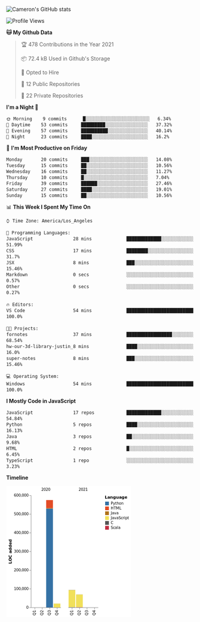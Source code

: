 ![Cameron's GitHub stats](https://github-readme-stats.vercel.app/api?username=gouldcs&show_icons=true&theme=great-gatsby&show_icons=true&count_private=true)


<!--START_SECTION:waka-->
![Profile Views](http://img.shields.io/badge/Profile%20Views-2-blue)

**🐱 My Github Data** 

> 🏆 478 Contributions in the Year 2021
 > 
> 📦 72.4 kB Used in Github's Storage 
 > 
> 💼 Opted to Hire
 > 
> 📜 12 Public Repositories 
 > 
> 🔑 22 Private Repositories  
 > 
**I'm a Night 🦉** 

```text
🌞 Morning    9 commits      █░░░░░░░░░░░░░░░░░░░░░░░░   6.34% 
🌆 Daytime    53 commits     █████████░░░░░░░░░░░░░░░░   37.32% 
🌃 Evening    57 commits     ██████████░░░░░░░░░░░░░░░   40.14% 
🌙 Night      23 commits     ████░░░░░░░░░░░░░░░░░░░░░   16.2%

```
📅 **I'm Most Productive on Friday** 

```text
Monday       20 commits     ███░░░░░░░░░░░░░░░░░░░░░░   14.08% 
Tuesday      15 commits     ██░░░░░░░░░░░░░░░░░░░░░░░   10.56% 
Wednesday    16 commits     ██░░░░░░░░░░░░░░░░░░░░░░░   11.27% 
Thursday     10 commits     █░░░░░░░░░░░░░░░░░░░░░░░░   7.04% 
Friday       39 commits     ██████░░░░░░░░░░░░░░░░░░░   27.46% 
Saturday     27 commits     ████░░░░░░░░░░░░░░░░░░░░░   19.01% 
Sunday       15 commits     ██░░░░░░░░░░░░░░░░░░░░░░░   10.56%

```


📊 **This Week I Spent My Time On** 

```text
⌚︎ Time Zone: America/Los_Angeles

💬 Programming Languages: 
JavaScript               28 mins             █████████████░░░░░░░░░░░░   51.99% 
CSS                      17 mins             ████████░░░░░░░░░░░░░░░░░   31.7% 
JSX                      8 mins              ███░░░░░░░░░░░░░░░░░░░░░░   15.46% 
Markdown                 0 secs              ░░░░░░░░░░░░░░░░░░░░░░░░░   0.57% 
Other                    0 secs              ░░░░░░░░░░░░░░░░░░░░░░░░░   0.27%

🔥 Editors: 
VS Code                  54 mins             █████████████████████████   100.0%

🐱‍💻 Projects: 
fornotes                 37 mins             █████████████████░░░░░░░░   68.54% 
hw-our-3d-library-justin_8 mins              ████░░░░░░░░░░░░░░░░░░░░░   16.0% 
super-notes              8 mins              ███░░░░░░░░░░░░░░░░░░░░░░   15.46%

💻 Operating System: 
Windows                  54 mins             █████████████████████████   100.0%

```

**I Mostly Code in JavaScript** 

```text
JavaScript               17 repos            █████████████░░░░░░░░░░░░   54.84% 
Python                   5 repos             ████░░░░░░░░░░░░░░░░░░░░░   16.13% 
Java                     3 repos             ██░░░░░░░░░░░░░░░░░░░░░░░   9.68% 
HTML                     2 repos             █░░░░░░░░░░░░░░░░░░░░░░░░   6.45% 
TypeScript               1 repo              ░░░░░░░░░░░░░░░░░░░░░░░░░   3.23%

```


**Timeline**

![Chart not found](https://raw.githubusercontent.com/gouldcs/gouldcs/main/charts/bar_graph.png) 


<!--END_SECTION:waka-->

<!--
**gouldcs/gouldcs** is a ✨ _special_ ✨ repository because its `README.md` (this file) appears on your GitHub profile.

Here are some ideas to get you started:

- 🔭 I’m currently working on ...
- 🌱 I’m currently learning ...
- 👯 I’m looking to collaborate on ...
- 🤔 I’m looking for help with ...
- 💬 Ask me about ...
- 📫 How to reach me: ...
- 😄 Pronouns: ...
- ⚡ Fun fact: ...
-->
